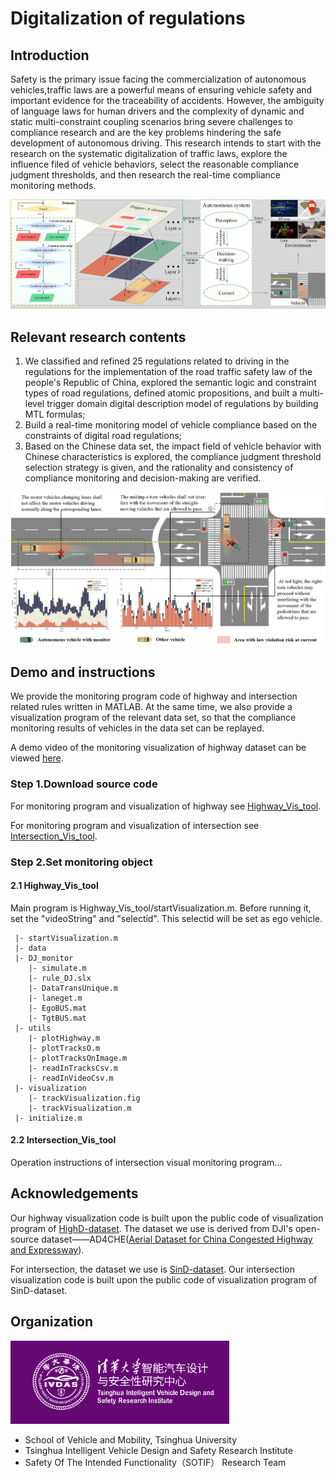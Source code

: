 # Digitalization of regulations
## Introduction
Safety is the primary issue facing the commercialization of autonomous vehicles,traffic laws are a powerful means of ensuring vehicle safety and important evidence for the traceability of accidents. However, the ambiguity of language laws for human drivers and the complexity of dynamic and static multi-constraint coupling scenarios bring severe challenges to compliance research and are the key problems hindering the safe development of autonomous driving. This research intends to start with the research on the systematic digitalization of traffic laws, explore the influence filed of vehicle behaviors, select the reasonable compliance judgment thresholds, and then research the real-time compliance monitoring methods.

<div align=center>
<img src="Doc/architecture.png" width = 800>
</div> 

## Relevant research contents

1) We classified and refined 25 regulations related to driving in the regulations for the implementation of the road traffic safety law of the people's Republic of China, explored the semantic logic and constraint types of road regulations, defined atomic propositions, and built a multi-level trigger domain digital description model of regulations by building MTL formulas;
2) Build a real-time monitoring model of vehicle compliance based on the constraints of digital road regulations;
3) Based on the Chinese data set, the impact field of vehicle behavior with Chinese characteristics is explored, the compliance judgment threshold selection strategy is given, and the rationality and consistency of compliance monitoring and decision-making are verified.

<div align=center>
<img src="Doc/click image.png" width = 800>
</div> 

## Demo and instructions
We provide the monitoring program code of highway and intersection related rules written in MATLAB. At the same time, we also provide a visualization program of the relevant data set, so that the compliance monitoring results of vehicles in the data set can be replayed.

A demo video of the monitoring visualization of highway dataset can be viewed [here](https://youtu.be/s39px3G_MT8).

### Step 1.Download source code
For monitoring program and visualization of highway see [Highway_Vis_tool](https://github.com/SOTIF-AVLab/Digitalization-of-regulations/tree/main/Highway_Vis_tool).

For monitoring program and visualization of intersection see [Intersection_Vis_tool](https://github.com/SOTIF-AVLab/Digitalization-of-regulations/tree/main/Intersection_Vis_tool).

### Step 2.Set monitoring object
#### 2.1 Highway_Vis_tool
Main program is Highway_Vis_tool/startVisualization.m. Before running it, set the "videoString" and "selectid". This selectid will be set as ego vehicle.

```
 |- startVisualization.m
 |- data
 |- DJ_monitor
    |- simulate.m
    |- rule_DJ.slx
    |- DataTransUnique.m
    |- laneget.m
    |- EgoBUS.mat
    |- TgtBUS.mat
 |- utils
    |- plotHighway.m
    |- plotTracksO.m
    |- plotTracksOnImage.m
    |- readInTracksCsv.m
    |- readInVideoCsv.m
 |- visualization
    |- trackVisualization.fig
    |- trackVisualization.m
 |- initialize.m
```
#### 2.2 Intersection_Vis_tool
Operation instructions of intersection visual monitoring program...

## Acknowledgements
Our highway visualization code is built upon the public code of visualization program of [HighD-dataset](https://github.com/RobertKrajewski/highD-dataset). The dataset we use is derived from DJI's open-source dataset——AD4CHE([Aerial Dataset for China Congested Highway and Expressway](https://auto.dji.com/cn/ad4che-dataset)).

For intersection, the dataset we use is [SinD-dataset](https://github.com/SOTIF-AVLab/SinD). Our intersection visualization code is built upon the public code of visualization program of SinD-dataset.

## Organization
<img src="Doc/logo.png" width = 350>

- School of Vehicle and Mobility, Tsinghua University
- Tsinghua Intelligent Vehicle Design and Safety Research Institute
- Safety Of The Intended Functionality（SOTIF） Research Team
